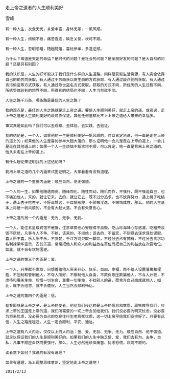 走上帝之道者的人生顺利美好

雪峰


    有一种人生，衣食无忧，关爱丰富，身体无恙，一帆风顺。

    有一种人生，烦恼不断，痛苦连连，缺乏关爱，坎坷不顺。

    有一种人生，忽明忽暗，随起随落，喜忧参半，多遇逆顺。

    为什么？难道是天定的命运？是时代的问题？是社会的问题？是亲朋好友的问题？是大自然的问题？还是另有别因？

    我的认识是，人生的好坏取决于我们走什么样的人生道路。同样是获取生活资源，有人完全依靠自己的勤劳而获取，有人通过不劳而获以寄生虫的方式获取，有人通过敲诈剥削获取，有人通过贪污偷盗等方式获取，有人通过欺世盗名方式获取，获取的方式不同，所经历的人生过程不同，所感受体验到的境界不同，所得到的结局也不同，人生当然就不同。

    人生之路千万条，哪条路是最佳的人生之路？

    我的观点是，最佳的人生之路就是走上帝之道。要使人生顺利美好，就走上帝的道。或者说，走上帝之道是人生顺利美好的最可靠保证，其他任何道都比不上上帝之道给人带来的幸福多。

    事实真是如此吗？我们可以去观察、去体验、去实践、去验证。

    我的结论是，一个人，如果他的一生是顺利美好一帆风顺的，可以肯定地说，他一直是走在上帝的道上的；如果他的人生是喜忧参半大起大落的，那么证明他一会儿是走在上帝的道上，一会儿是走在其他道上的；如果一个人一生烦恼不断坎坷不顺，可以肯定，他一直是背离上帝之道的，他从未走在上帝的道上。

    有什么理论来证明我的上述结论吗？

    我用上帝之道的几个内涵来试图证明之，大家看看有没有道理。

    上帝之道的一个重要内涵是：顺应自然，绝无强迫。

    一个人的一生，如果他随遇而安、随缘而化、随性而动，随机而作，不强行，既不强迫自己，也不强迫他人，来的，就让它来，去的，就让它去，既不过分追求，也不放弃努力，遇上桃子吃桃子，遇上杏子吃杏子，不好高骛远，不自惭形秽，不骄奢淫逸，不懒惰成性，那么，他的人生基本上将是一帆风顺的，不会有大起大落，不会有失意伤心。

    上帝之道的另一个内涵是：无为、无争、无我。

    一个人，能住五星级宾馆不傲慢，住茅草房也心安理得不自毁，吃山珍海味心存感激，吃粗茶淡饭不厌烦，凡事与人不争、不抢，该来的，不拒绝；该去的，不留恋，不刻意去谋求谋划谋取，喜人所不喜，乐人所不乐，不贪婪，千江万河只取一瓢饮，不过分去占有拥有，不过分去贪求功名利禄荣华富贵，安贫乐道，常常把他人和众人的利益放在首位而把自己的利益放在次要地位，如此，就不会有坎坷困逆。

    上帝之道的第三个内涵是：爱。

    一个人，只奉献不索取，只想着给他人带来开心、快乐、自由、幸福，而不给人设置藩篱和桎梏，不压制和管制他人，不夺人所好，不限制他人自由，不欺负欺压欺骗他人，不与人计较，不虐待和屠杀生命，珍惜一切生命，尊重一切生命，不挡别人的道，愿舍弃自己而成就他人，如此，就不会结怨，就不会遭恨，人生当然会顺利畅达。

    上帝之道的第四个内涵是：信。

    基督耶稣是上帝之子，是上帝的使者，他给我们传达的是上帝的信息和意愿，耶稣教导我们，只求上帝的王国走上帝的道，我们所需要的一切上帝会加给我们，我们没必要为明天忧虑，没必要为将来忧虑，没必要为自己的吃穿住行生老病死忧虑，这一切上帝早给我们安排好了。只要有此信，人生之路是坦途，人生一定会顺利、平安、通达。

    上帝之道有八大内涵，仅仅以上四大内涵：信、爱、无我、无争、无为、顺应自然、绝不强迫，就足以保证我们的人生是顺利美好的。如果我们的人生中缺乏信、爱，我们去有为，去争，自私，凡事不顺应自然而要强行，那么，人生必然是烦恼痛苦、忧虑恐慌，坎坷不顺的。

    读者意下如何？我说的有没有道理？

    如果有道理，马上调整思维意识，坚定地走上帝之道吧！

    2011/2/13



